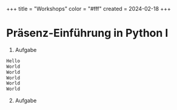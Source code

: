 +++
title = "Workshops"
color = "#fff"
created = 2024-02-18
+++

<script lang="ts">
  import Figure from '$lib/components/Figure.svelte';
</script>

# Präsenz-Einführung in Python I

1. Aufgabe


```python:Aufgabe_1.py
Hello
World
World
World
World
World
```

2. Aufgabe
